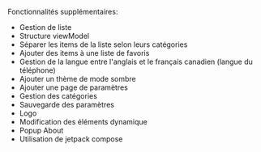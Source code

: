 Fonctionnalités supplémentaires:
  - Gestion de liste 
  - Structure viewModel
  - Séparer les items de la liste selon leurs catégories
  - Ajouter des items à une liste de favoris
  - Gestion de la langue entre l'anglais et le français canadien (langue du téléphone)
  - Ajouter un thème de mode sombre
  - Ajouter une page de paramètres
  - Gestion des catégories
  - Sauvegarde des paramètres
  - Logo
  - Modification des éléments dynamique
  - Popup About
  - Utilisation de jetpack compose
